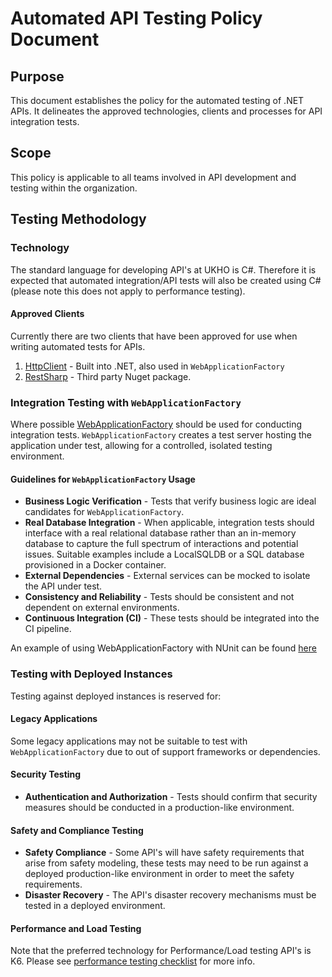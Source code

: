 # Automated API Testing Policy Document

## Purpose

This document establishes the policy for the automated testing of .NET APIs. It delineates the approved technologies, clients and processes for API integration tests.

## Scope

This policy is applicable to all teams involved in API development and testing within the organization.

## Testing Methodology

### Technology

The standard language for developing API's at UKHO is C#. Therefore it is expected that automated integration/API tests will also be created using C# (please note this does not apply to performance testing).

#### Approved Clients

Currently there are two clients that have been approved for use when writing automated tests for APIs.

1. [HttpClient](https://learn.microsoft.com/en-us/dotnet/fundamentals/networking/http/httpclient) - Built into .NET, also used in `WebApplicationFactory`
2. [RestSharp](https://restsharp.dev/intro.html#introduction) - Third party Nuget package.

### Integration Testing with `WebApplicationFactory`

Where possible [WebApplicationFactory](https://learn.microsoft.com/en-us/aspnet/core/test/integration-tests?view=aspnetcore-8.0) should be used for conducting integration tests. `WebApplicationFactory` creates a test server hosting the application under test, allowing for a controlled, isolated testing environment.

#### Guidelines for `WebApplicationFactory` Usage

- **Business Logic Verification** - Tests that verify business logic are ideal candidates for `WebApplicationFactory`.
- **Real Database Integration** - When applicable, integration tests should interface with a real relational database rather than an in-memory database to capture the full spectrum of interactions and potential issues. Suitable examples include a LocalSQLDB or a SQL database provisioned in a Docker container.
- **External Dependencies** - External services can be mocked to isolate the API under test.
- **Consistency and Reliability** - Tests should be consistent and not dependent on external environments.
- **Continuous Integration (CI)** - These tests should be integrated into the CI pipeline.

An example of using WebApplicationFactory with NUnit can be found [here](https://github.com/UKHO/.NET-Guild/blob/main/CleanArchitectueExample/tests/TestScribe.Api.Tests.Integration/WebApplicationFactoryTests/CreateTestSuiteTests.cs)

### Testing with Deployed Instances

Testing against deployed instances is reserved for:

#### Legacy Applications

Some legacy applications may not be suitable to test with `WebApplicationFactory` due to out of support frameworks or dependencies.

#### Security Testing

- **Authentication and Authorization** - Tests should confirm that security measures should be conducted in a production-like environment.

#### Safety and Compliance Testing

- **Safety Compliance** - Some API's will have safety requirements that arise from safety modeling, these tests may need to be run against a deployed production-like environment in order to meet the safety requirements.
- **Disaster Recovery** - The API's disaster recovery mechanisms must be tested in a deployed environment.

#### Performance and Load Testing

Note that the preferred technology for Performance/Load testing API's is K6. Please see [performance testing checklist](https://github.com/UKHO/docs/blob/main/quality-assurance/performance-test-checklist.md) for more info.


